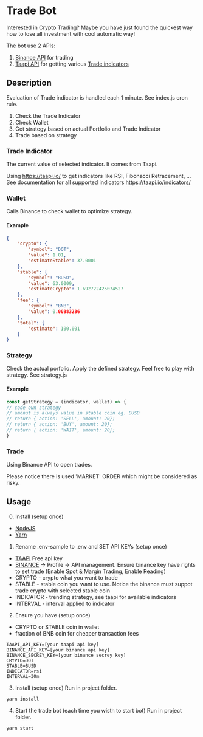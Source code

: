 # Trade Bot
Interested in Crypto Trading?
Maybe you have just found the quickest way how to lose all investment with cool automatic way!

The bot use 2 APIs:
1. [Binance API](https://binance-docs.github.io/apidocs/spot/en/#introduction) for trading
2. [Taapi API](https://taapi.io/documentation/integration/direct/) for getting various [Trade indicators](https://taapi.io/indicators/)

## Description
Evaluation of Trade indicator is handled each 1 minute. See index.js cron rule.

1. Check the Trade Indicator
2. Check Wallet
3. Get strategy based on actual Portfolio and Trade Indicator
4. Trade based on strategy

### Trade Indicator
The current value of selected indicator. It comes from Taapi.

Using https://taapi.io/ to get indicators like RSI, Fibonacci Retracement, ...
See documentation for all supported indicators https://taapi.io/indicators/

### Wallet
Calls Binance to check wallet to optimize strategy.

#### Example

```json
{
    "crypto": {
        "symbol": "DOT",
        "value": 1.01,
        "estimateStable": 37.0001
    },
    "stable": {
        "symbol": "BUSD",
        "value": 63.0009,
        "estimateCrypto": 1.692722425074527
    },
    "fee": {
        "symbol": "BNB",
        "value": 0.00383236
    },
    "total": {
        "estimate": 100.001
    }
}
```

### Strategy
Check the actual porfolio.
Apply the defined strategy.
Feel free to play with strategy.
See strategy.js


#### Example
```js
const getStrategy = (indicator, wallet) => {
// code own strategy
// amonut is always value in stable coin eg. BUSD
// return { action: 'SELL', amount: 20};
// return { action: 'BUY', amount: 20};
// return { action: 'WAIT', amount: 20};
}
```

### Trade
Using Binance API to open trades.

Please notice there is used 'MARKET' ORDER which might be considered as risky. 

## Usage
0. Install (setup once) 
- [NodeJS](https://nodejs.org/en/)
- [Yarn](https://classic.yarnpkg.com/en/docs/install/)

1. Rename .env-sample to .env and SET API KEYs (setup once)
- [TAAPI](https://taapi.io/) Free api key 
- [BINANCE](https://www.binance.com/en) -> Profile -> API management. Ensure binance key have rights to set trade (Enable Spot & Margin Trading, Enable Reading)
- CRYPTO - crypto what you want to trade
- STABLE - stable coin you want to use. Notice the binance must suppot trade crypto with selected stable coin
- INDICATOR - trending strategy, see taapi for available indicators
- INTERVAL - interval applied to indicator

2. Ensure you have (setup once)
- CRYPTO or STABLE coin in wallet
- fraction of BNB coin for cheaper transaction fees

```
TAAPI_API_KEY=[your taapi api key]
BINANCE_API_KEY=[your binance api key]
BINANCE_SECREY_KEY=[your binance secrey key]
CRYPTO=DOT
STABLE=BUSD
INDICATOR=rsi
INTERVAL=30m
```
3. Install (setup once)
Run in project folder.

```bash
yarn install
```

4. Start the trade bot (each time you wisth to start bot)
Run in project folder.

```bash
yarn start
```